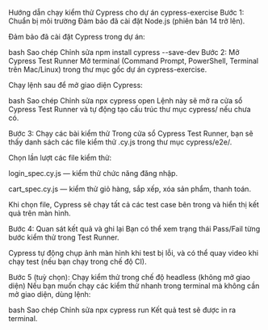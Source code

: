 Hướng dẫn chạy kiểm thử Cypress cho dự án cypress-exercise
Bước 1: Chuẩn bị môi trường
Đảm bảo đã cài đặt Node.js (phiên bản 14 trở lên).

Đảm bảo đã cài đặt Cypress trong dự án:

bash
Sao chép
Chỉnh sửa
npm install cypress --save-dev
Bước 2: Mở Cypress Test Runner
Mở terminal (Command Prompt, PowerShell, Terminal trên Mac/Linux) trong thư mục gốc dự án cypress-exercise.

Chạy lệnh sau để mở giao diện Cypress:

bash
Sao chép
Chỉnh sửa
npx cypress open
Lệnh này sẽ mở ra cửa sổ Cypress Test Runner và tự động tạo cấu trúc thư mục cypress/ nếu chưa có.

Bước 3: Chạy các bài kiểm thử
Trong cửa sổ Cypress Test Runner, bạn sẽ thấy danh sách các file kiểm thử .cy.js trong thư mục cypress/e2e/.

Chọn lần lượt các file kiểm thử:

login_spec.cy.js — kiểm thử chức năng đăng nhập.

cart_spec.cy.js — kiểm thử giỏ hàng, sắp xếp, xóa sản phẩm, thanh toán.

Khi chọn file, Cypress sẽ chạy tất cả các test case bên trong và hiển thị kết quả trên màn hình.

Bước 4: Quan sát kết quả và ghi lại
Bạn có thể xem trạng thái Pass/Fail từng bước kiểm thử trong Test Runner.

Cypress tự động chụp ảnh màn hình khi test bị lỗi, và có thể quay video khi chạy test (nếu bạn chạy trong chế độ CI).

Bước 5 (tuỳ chọn): Chạy kiểm thử trong chế độ headless (không mở giao diện)
Nếu bạn muốn chạy các kiểm thử nhanh trong terminal mà không cần mở giao diện, dùng lệnh:

bash
Sao chép
Chỉnh sửa
npx cypress run
Kết quả test sẽ được in ra terminal.

